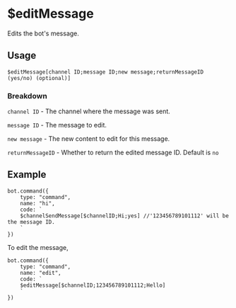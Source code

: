 # $editMessage
Edits the bot's message.

## Usage
```$editMessage[channel ID;message ID;new message;returnMessageID (yes/no) (optional)]```


### Breakdown

`channel ID` - The channel where the message was sent.

`message ID` - The message to edit.

`new message` - The new content to edit for this message.

`returnMessageID` - Whether to return the edited message ID. Default is `no`


## Example
```
bot.command({
    type: "command",
    name: "hi",
    code: `
    $channelSendMessage[$channelID;Hi;yes] //'123456789101112' will be the message ID.
    `
})
```

To edit the message,
```
bot.command({
    type: "command",
    name: "edit",
    code: `
    $editMessage[$channelID;123456789101112;Hello]
    `
})
```
